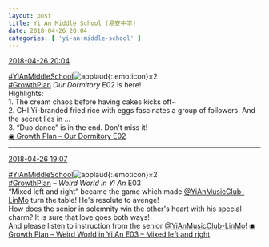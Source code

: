 ```yaml
---
layout: post
title: Yi An Middle School (易安中学)
date: 2018-04-26 20:04
categories: [ 'yi-an-middle-school' ]
---
```


<div class="weibo-info">
  <a href="https://weibo.com/6074218720/GdUip8mEQ">2018-04-26 20:04</a>
</div>

[#YiAnMiddleSchool](https://weibo.com/p/100808e5c67e0668537d4caddefd946dcff208/super_index)![applaud](https://img.t.sinajs.cn/t4/appstyle/expression/ext/normal/6e/2018new_guzhang_org.png){:.emoticon}×2  
[#GrowthPlan](https://weibo.com/p/100808fe7264e4339c41df171df3260846e152) *Our Dormitory* E02 is here!  
Highlights:  
1\. The cream chaos before having cakes kicks off~  
2\. CHI Yi-branded fried rice with eggs fascinates a group of followers. And the secret lies in …  
3\. “Duo dance” is in the end. Don't miss it!  
[◉ Growth Plan – Our Dormitory E02](https://www.mgtv.com/b/323645/4368807.html)

<!-- more -->

---

<div class="weibo-info">
  <a href="https://weibo.com/6074218720/GdTUZ82gQ">2018-04-26 19:07</a>
</div>

[#YiAnMiddleSchool](https://weibo.com/p/100808e5c67e0668537d4caddefd946dcff208/super_index)![applaud](https://img.t.sinajs.cn/t4/appstyle/expression/ext/normal/6e/2018new_guzhang_org.png){:.emoticon}×2  
[#GrowthPlan](https://weibo.com/p/100808fe7264e4339c41df171df3260846e152) – *Weird World in Yi An* E03  
“Mixed left and right” became the game which made [@YiAnMusicClub-LinMo](https://weibo.com/u/6108312042) turn the table! He's resolute to avenge!  
How does the senior in solemnity win the other's heart with his special charm? It is sure that love goes both ways!  
And please listen to instruction from the senior [@YiAnMusicClub-LinMo](https://weibo.com/u/6108312042)! [◉ Growth Plan – Weird World in Yi An E03 – Mixed left and right](https://www.mgtv.com/b/323708/4365904.html)
